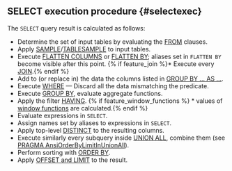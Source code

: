 ## SELECT execution procedure {#selectexec}

The `SELECT` query result is calculated as follows:

* Determine the set of input tables by evaluating the [FROM](#from) clauses.
* Apply [SAMPLE](#sample)/[TABLESAMPLE](#sample) to input tables.
* Execute [FLATTEN COLUMNS](../../flatten.md#flatten-columns) or [FLATTEN BY](../../flatten.md); aliases set in `FLATTEN BY` become visible after this point.
{% if feature_join %}* Execute every [JOIN](../../join.md).{% endif %}
* Add to (or replace in) the data the columns listed in [GROUP BY ... AS ...](../../group_by.md).
* Execute [WHERE](#where) &mdash; Discard all the data mismatching the predicate.
* Execute [GROUP BY](../../group_by.md), evaluate aggregate functions.
* Apply the filter [HAVING](../../group_by.md#having).
{% if feature_window_functions %} * values of [window functions](../../window.md) are calculated.{% endif %}
* Evaluate expressions in `SELECT`.
* Assign names set by aliases to expressions in `SELECT`.
* Apply top-level [DISTINCT](#distinct) to the resulting columns.
* Execute similarly every subquery inside [UNION ALL](#unionall), combine them (see [PRAGMA AnsiOrderByLimitInUnionAll](../../pragma.md#pragmas)).
* Perform sorting with [ORDER BY](#order-by).
* Apply [OFFSET and LIMIT](#limit-offset) to the result.

